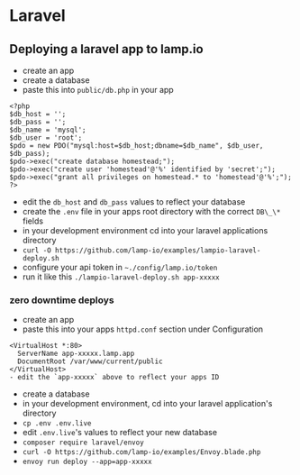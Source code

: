 # Laravel

## Deploying a laravel app to lamp.io
- create an app
- create a database
- paste this into `public/db.php` in your app
```
<?php
$db_host = '';
$db_pass = '';
$db_name = 'mysql';
$db_user = 'root';
$pdo = new PDO("mysql:host=$db_host;dbname=$db_name", $db_user, $db_pass);
$pdo->exec("create database homestead;");
$pdo->exec("create user 'homestead'@'%' identified by 'secret';");
$pdo->exec("grant all privileges on homestead.* to 'homestead'@'%';");
?>
```
- edit the `db_host` and `db_pass` values to reflect your database
- create the `.env` file in your apps root directory with the correct `DB\_\*` fields
- in your development environment cd into your laravel applications directory
- `curl -O https://github.com/lamp-io/examples/lampio-laravel-deploy.sh`
- configure your api token in `~./config/lamp.io/token`
- run it like this `./lampio-laravel-deploy.sh app-xxxxx`

### zero downtime deploys
- create an app
- paste this into your apps `httpd.conf` section under Configuration
```
<VirtualHost *:80>
  ServerName app-xxxxx.lamp.app
  DocumentRoot /var/www/current/public
</VirtualHost>
- edit the `app-xxxxx` above to reflect your apps ID
``` 
- create a database
- in your development environment, cd into your laravel application's directory
- `cp .env .env.live`
- edit `.env.live`'s values to reflect your new database
- `composer require laravel/envoy`
- `curl -O https://github.com/lamp-io/examples/Envoy.blade.php`
- `envoy run deploy --app=app-xxxxx`
